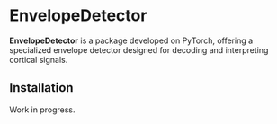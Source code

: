 # EnvelopeDetector

**EnvelopeDetector** is a package developed on PyTorch, offering a specialized envelope detector designed for decoding and interpreting cortical signals.

## Installation
Work in progress.